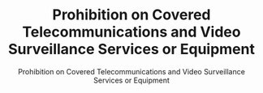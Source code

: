 ---
layout: resources-landing
title: "Prohibition on Covered Telecommunications and Video Surveillance Services or Equipment"
subtitle: "Prohibition on Covered Telecommunications and Video Surveillance Services or Equipment"
doc-link: ../assets/files/Sec.889-of-2019-NDAA_FAQ_20201124.pdf
filters: federal-financial-assistance uniform-guidance:-2-cfr-200 guidance omb 2019
---